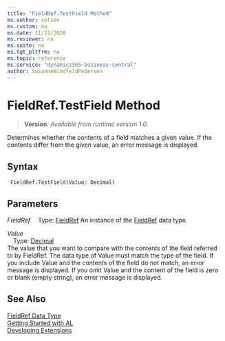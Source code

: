 ```yaml
---
title: "FieldRef.TestField Method"
ms.author: solsen
ms.custom: na
ms.date: 11/23/2020
ms.reviewer: na
ms.suite: na
ms.tgt_pltfrm: na
ms.topic: reference
ms.service: "dynamics365-business-central"
author: SusanneWindfeldPedersen
---
```

[//]: # (START>DO_NOT_EDIT)
[//]: # (IMPORTANT:Do not edit any of the content between here and the END>DO_NOT_EDIT.)
[//]: # (Any modifications should be made in the .xml files in the ModernDev repo.)
# FieldRef.TestField Method
> **Version**: _Available from runtime version 1.0._

Determines whether the contents of a field matches a given value. If the contents differ from the given value, an error message is displayed.


## Syntax
```
 FieldRef.TestField(Value: Decimal)
```
## Parameters
*FieldRef*
&emsp;Type: [FieldRef](fieldref-data-type.md)
An instance of the [FieldRef](fieldref-data-type.md) data type.

*Value*  
&emsp;Type: [Decimal](../decimal/decimal-data-type.md)  
The value that you want to compare with the contents of the field referred to by FieldRef. The data type of Value must match the type of the field. If you include Value and the contents of the field do not match, an error message is displayed. If you omit Value and the content of the field is zero or blank (empty string), an error message is displayed.
        



[//]: # (IMPORTANT: END>DO_NOT_EDIT)
## See Also
[FieldRef Data Type](fieldref-data-type.md)  
[Getting Started with AL](../../devenv-get-started.md)  
[Developing Extensions](../../devenv-dev-overview.md)